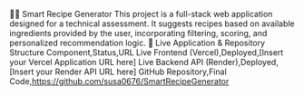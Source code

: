 🧑‍🍳 Smart Recipe Generator
This project is a full-stack web application designed for a technical assessment. It suggests recipes based on available ingredients provided by the user, incorporating filtering, scoring, and personalized recommendation logic.
🔗 Live Application & Repository Structure
Component,Status,URL
Live Frontend (Vercel),Deployed,[Insert your Vercel Application URL here]
Live Backend API (Render),Deployed,[Insert your Render API URL here]
GitHub Repository,Final Code,https://github.com/susa0676/SmartRecipeGenerator
